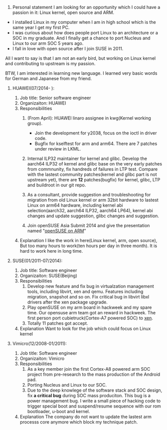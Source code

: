 
1.  Personal statement
I am looking for an opportunity which I could have a passion in it: Linux kernel, open source and ARM.

* I installed Linux in my computer when I am in high school which is the same year I get my first PC.
* I was curious about how does people port Linux to an architecture or a SOC in my graduate. And I finally get a chance to port Nucleus and Linux to our arm SOC 5 years ago.
* I fall in love with open source after I join SUSE in 2011.

All I want to say is that I am not an early bird, but working on Linux kernel and contributing to upstream is my passion.

BTW, I am interested in learning new language. I learned very basic words for German and Japanese from my friend.

1.  HUAWEI(07/2014- ):
    1.  Job title: Senior software engineer
    2.  Organizaiton: HUAWEI
    3.  Responsibilities
        1.  (From April): HUAWEI linaro assignee in kwg(Kernel working group).
            * Join the development for y2038, focus on the ioctl in driver code.
            * Bugfix for kselftest for arm and arm64. There are 7 patches under review in LKML.

        2.  Internal ILP32 maintainer for kernel and glibc.
            Develop the aarch64 ILP32 of kernel and glibc base on the very early patches from commnunity, fix handreds of failures in LTP test. Compare with the lastest community patches(kernel and glibc part is not upstream yet), there are **12** patches(bugfix) for kernel, glibc, LTP and buildroot in our git repo.

        3.  As a consultant, provide suggestion and troubleshooting for migration from old Linux kernel or arm 32bit hardware to lastest Linux on arm64 hardware, including kernel abi selection(aarch32, aarch64 ILP32, aarch64 LP64), kernel abi changes and update suggestion, glibc changes and suggestion.

        4.  Join openSUSE Asia Submit 2014 and give the presentation named "[openSUSE on ARM](https://github.com/openSUSE-CN/oSA2014-slides/blob/master/Bamvor_Jian_Zhang-openSUSE_on_Arm.pdf)"
    4.  Explanation
        I like the work in here(Linux kernel, arm, open source), But too many hours to work(ten hours per day in three month). It is hard to work here in long time.

2.  SUSE(01/2011-07/2014):
    1.  Job title: Software engineer
    2.  Organizaiton: SUSE(Beijing)
    3.  Responsibilities
        1.  Develop new feature and fix bug in virtualzation management tools, including libvirt, xen and qemu.
            Features including migration, snapshot and so on.
            Fix critical bug in libvirt libxl drivers after the xen package upgrade.
        2.  Play openSUSE on my arm board in hackweek and my spare time. Our opensuse arm team got an reward in hackweek.
            The first person port cubietruck(Cortex-A7 powered SOC) to [xen](http://wiki.xen.org/wiki/Xen_ARM_with_Virtualization_Extensions/Allwinner).
        3.  Totally 11 patches got accept.
    4.  Explanation
        Want to look for the job which could focus on Linux kernel

3.  Vimicro(12/2008-01/2011):
    1.  Job title: Software engineer
    2.  Organizaiton: Vimicro
    3.  Responsibilities
        1.  As a key member join the first Cortex-A8 powered arm SOC project from pre-research to the mass production of the Android pad.
        2.  Porting Nucleus and Linux to our SOC.
        3.  Due to the deep knowlege of the software stack and SOC design, fix **a critical bug** during SOC mass produciton. This bug is a power management bug. I write a small piece of hacking code to trigger special boot and suspend/resume sequence with our rom bootloader, u-boot and kernel.
    4.  Explanation
        The company do not want to update the lastest arm processs core anymore which block my technique patch.

